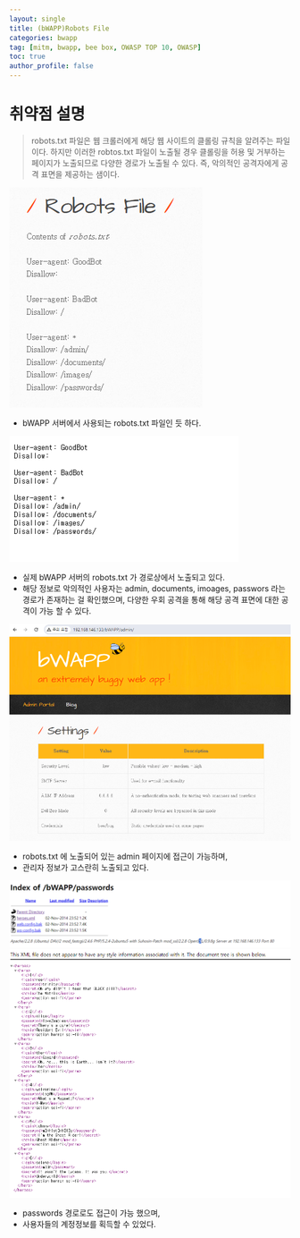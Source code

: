 ```yaml
---
layout: single
title: (bWAPP)Robots File
categories: bwapp
tag: [mitm, bwapp, bee box, OWASP TOP 10, OWASP]
toc: true
author_profile: false
---
```


# 취약점 설명
> robots.txt 파일은 웹 크롤러에게 해당 웹 사이트의 클롤링 규칙을 알려주는 파일이다. 하지만 이러한 robtos.txt 파일이 노출될 경우 클롤링을 허용 및 거부하는 페이지가 노출되므로 다양한 경로가 노출될 수 있다. 즉, 악의적인 공격자에게 공격 표면을 제공하는 샘이다. 

![그림 1-1](/assets/image/bwapp/Security%20Misconfiguration/Robots%20File/image.png)
- bWAPP 서버에서 사용되는 robots.txt 파일인 듯 하다.

![그림 1-2](/assets/image/bwapp/Security%20Misconfiguration/Robots%20File/image-1.png)
- 실제 bWAPP 서버의 robots.txt 가 경로상에서 노출되고 있다.
- 해당 정보로 악의적인 사용자는 admin, documents, imoages, passwors 라는 경로가 존재하는 걸 확인했으며, 다양한 우회 공격을 통해 해당 공격 표면에 대한 공격이 가능 할 수 있다.

![그림 1-3](/assets/image/bwapp/Security%20Misconfiguration/Robots%20File/image-2.png)
- robots.txt 에 노출되어 있는 admin 페이지에 접근이 가능하며,
- 관리자 정보가 고스란히 노출되고 있다.

![그림 1-4](/assets/image/bwapp/Security%20Misconfiguration/Robots%20File/image-3.png)
![그림 1-5](/assets/image/bwapp/Security%20Misconfiguration/Robots%20File/image-4.png)
- passwords 경로로도 접근이 가능 했으며,
- 사용자들의 계정정보를 획득할 수 있었다.